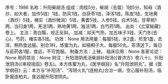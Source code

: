序号：1986
名称：升阳柴胡汤
组成：肉桂5分，柴胡（去苗）1钱5分，知母（酒炒，如大者，加作5钱）1钱，防风1钱，白茯苓1钱，泽泻1钱，陈皮1钱，生地黄（酒炒）5钱，楮实（酒炒微润）5钱，黄耆5钱，人参5钱，白术5钱，甘草梢1两，当归身1两，羌活1两，熟地黄1两，独活1两，白芍药1两。
出处：《兰室秘藏》卷上。
主治：青白翳，视正反斜。
加减：如天气热，加五味子3钱、天门冬(去心)、芍药、楮实各5钱。
功效：None
用法用量：每服5钱，水2盏，煎至1盏，去滓，稍热食远服。别合1料，炼蜜为丸，如梧桐子大，每服50丸，茶清送下。每日与前药各1服，食远，不可饱服。
制备方法：上锉。
临床应用：None
各家论述：None
用药禁忌：None
附注：升阳泄阴羌活柴胡补阳汤(《普济方》卷八十)、升阳泄阴汤(《审视瑶函》卷五)。本方炼蜜为丸，《医学纲目》名“升阳泄阴丸”。据《医学纲目》云：本方与“补阳汤”、“泻阴火丸”(连柏丸)合治一病，空心服补阳汤，临卧服连柏丸，食远服升阳泄阴丸。
